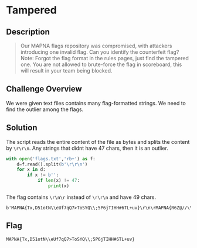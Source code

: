 # Tampered
## Description
> Our MAPNA flags repository was compromised, with attackers introducing one invalid flag. Can you identify the counterfeit flag? Note: Forgot the flag format in the rules pages, just find the tampered one. You are not allowed to brute-force the flag in scoreboard, this will result in your team being blocked.
## Challenge Overview
We were given text files contains many flag-formatted strings. We need to find the outlier among the flags. 
## Solution
The script reads the entire content of the file as bytes and splits the content by `\r\r\n`.  Any strings that didnt have 47 chars, then it is an outlier.
```py
with open('flags.txt','rb+') as f:
    d=f.read().split(b'\r\r\n')
    for x in d:
        if x != b'':
            if len(x) != 47:
                print(x)
```
The flag contains `\r\n\r`  instead of `\r\r\n` and have 49 chars.
```
b'MAPNA{Tx,D51otN\\eUf7qQ7>ToSYQ\\;5P6jTIHH#6TL+uv}\r\n\rMAPNA{R6Z@//\\>caZ%%k)=ci3$IyOkSGK%w<"V7kgesY&k}'
```
## Flag
```
MAPNA{Tx,D51otN\\eUf7qQ7>ToSYQ\\;5P6jTIHH#6TL+uv}
```
